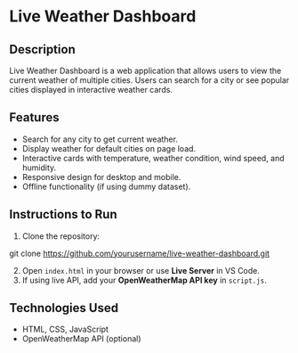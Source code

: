 # Live Weather Dashboard

## Description
Live Weather Dashboard is a web application that allows users to view the current weather of multiple cities. Users can search for a city or see popular cities displayed in interactive weather cards.

## Features
- Search for any city to get current weather.
- Display weather for default cities on page load.
- Interactive cards with temperature, weather condition, wind speed, and humidity.
- Responsive design for desktop and mobile.
- Offline functionality (if using dummy dataset).

## Instructions to Run
1. Clone the repository:

git clone https://github.com/yourusername/live-weather-dashboard.git

2. Open `index.html` in your browser or use **Live Server** in VS Code.  
3. If using live API, add your **OpenWeatherMap API key** in `script.js`.

## Technologies Used
- HTML, CSS, JavaScript  
- OpenWeatherMap API (optional)
